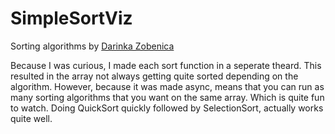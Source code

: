 # SimpleSortViz

Sorting algorithms by [Darinka Zobenica](https://stackabuse.com/sorting-algorithms-in-java/)

Because I was curious, I made each sort function in a seperate theard. This resulted in the array not always getting quite sorted depending on the algorithm. However, because it was made async, means that you can run as many sorting algorithms that you want on the same array. Which is quite fun to watch. Doing QuickSort quickly followed by SelectionSort, actually works quite well.
